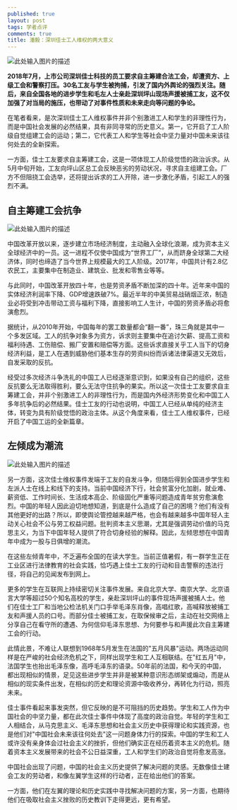```yaml
---
published: true
layout: post
tags: 学者点评
comments: true
title: 潘毅：深圳佳士工人维权的两大意义
---
```


![此处输入图片的描述][1]

**2018年7月，上市公司深圳佳士科技的员工要求自主筹建合法工会，却遭资方、上级工会和警察打压。30名工友与学生被拘捕，引发了国内外舆论的强烈关注。随后，来自全国各地的进步学生和毛左人士亲赴深圳坪山现场声援被捕工友，这不仅加强了对当局的施压，也带动了对事件性质和未来走向等问题的争论。**

在笔者看来，是次深圳佳士工人维权事件并非个别激进工人和学生的非理性行为，而是中国社会发展的必然结果，具有非同寻常的历史意义。第一，它开启了工人阶级自觉组建工会的运动；第二，它代表工人和学生等社会中坚力量对中国未来该往何处去的全新探索。

一方面，佳士工友要求自主筹建工会，这是一项体现工人阶级觉悟的政治诉求。从5月中旬开始，工友向坪山区总工会反映恶劣的劳动状况，寻求自主组建工会。厂方不但阻挠工会选举，还将提出诉求的工人开除，进一步激化矛盾，引起工人的强烈不满。

## 自主筹建工会抗争

![此处输入图片的描述][2]

中国改革开放以来，逐步建立市场经济制度，主动融入全球化浪潮，成为资本主义全球经济中的一员。这一进程不仅使中国成为“世界工厂”，从而跻身全球第二大经济体，同时也缔造了当今世界上规模最大的工人阶级。2017年，中国共计有2.8亿农民工，主要集中在制造业、建筑业、批发和零售业等等。

与此同时，中国改革开放四十年，也是劳资矛盾不断加深的四十年。近年来中国的实体经济利润率下降、GDP增速跌破7%。最近半年的中美贸易战硝烟正浓，制造业必将受到冲击带动工资与福利下降，直接影响工人生计，中国的劳资矛盾必将愈演愈烈。

据统计，从2010年开始，中国每年的罢工数量都会“翻一番”，珠三角就是其中一个多发区域。工人的抗争对象多为资方，诉求则主要集中在追讨欠薪、提高工资和福利待遇、工伤赔偿、搬厂安置和赔偿等方面。这些诉求直接关乎工人当下的切身经济利益，是工人在遇到威胁他们基本生存的劳资纠纷而诉诸法律渠道又无效后，自发采取的反抗。

经受过多次经济斗争洗礼的中国工人已经逐渐意识到，如果没有自己的组织，这些反抗要么无法取得胜利，要么无法守住抗争的果实。所以这一次佳士工友要求自主筹建工会，并非个别激进工人的非理性行为，而是国内外经济形势变化和中国工人多年抗争后的必然结果。佳士工友的行动也说明，中国工人已经从单纯的经济主体，转变为具有阶级觉悟的政治主体。从这个角度来看，佳士工人维权事件，已经开启了中国工运的全新篇章。

## 左倾成为潮流

![此处输入图片的描述][3]

另一方面，这次佳士维权事件发端于工友的自发斗争，但随后得到全国进步学生和左派人士在线上和线下的支持。当前中国经济下行，社会贫富分化加剧，就业难、薪资低、工作时间长、生活成本高企、阶级固化严重等问题造成青年贫穷愈演愈烈。中国的年轻人因此迫切地想知道，到底是什么造成了自己的困境？他们有没有其他更好的出路？所以，即使舆论管控越来越严格，也会有越来越多中国年轻人主动关心社会不公与劳工权益问题。批判资本主义思潮，尤其是强调劳动价值的马克思主义，为当下中国年轻人提供了符合切身经验的解释。因此，左倾思想在中国青年中成为一股与日俱增的潮流。

在这些左倾青年中，不乏遍布全国的在读大学生。当前正值暑假，有一群学生正在工业区进行法律教育的社会实践，恰巧遇上佳士工友的行动和目击警察的违法行径，将自己的见闻发布到网上。

更多的学生在互联网上持续密切关注事件发展。来自北京大学、南京大学、北京语言大学等超过50个知名高校的学生，亲赴深圳坪山的事件现场声援被捕人士。他们在佳士工厂和当地公检法机关门口手举毛泽东肖像，高唱红歌，高喊释放被捕工友和声援人员的口号。而部分佳士被捕工友，在取保候审之后，主动在社交网络上分享自己在看守所的遭遇、为何信仰毛泽东思想、为何要参与和声援此次自主筹建工会的行动。

此情此景，不难让人联想到1968年5月发生在法国的"五月风暴"运动。两场运动同样是在严峻的社会经济危机之下，同样出现学生和工人互相联结。在"红五月"中，法国学生也抬出毛泽东像，高呼毛泽东的语录。50年前的法国，和今天的中国，都出现相似的情景，足见这些进步学生并非是被某种意识形态绑架或煽动，而是从相似的现实条件出发，在相似的历史和理论资源中吸收养分，再转化为行动，照亮未来。

佳士事件看起来事发突然，但它反映的是不可阻挡的历史趋势。学生和工人作为中国社会的中坚力量，都在此次佳士事件中体现了高度的政治自觉。年轻的学生和工人相结合，从马克思主义、毛泽东思想和社会主义历史中获得理论和实践资源，也是他们对"中国社会未来该往何处去"这一问题身体力行的探索。中国的学生和工人或许没有亲身体会过社会主义的挫折，但他们确实正在经历着资本主义的危机。随着资本主义发展带来的社会不公日益深重，工人和学生们的政治自觉将愈发高涨。

中国社会出现了问题，中国的社会主义历史提供了解决问题的灵感。无数像佳士建会工友的劳动者，和像左翼学生这样的行动者，正在给出他们的答案。

一方面，他们在左翼的理论和历史实践中寻找解决问题的方案，另一方面，也期待他们在吸取社会主义挫败的历史教训下走得更远，更有希望。


  [1]: https://ww3.sinaimg.cn/large/005YhI8igy1fucvjtq2ekj30ic0abq4l
  [2]: https://i.imgur.com/iAFB2Q2.jpg
  [3]: https://photo.ishield.cn/pic/5b76a9fa9dc6d648a0ddf923
